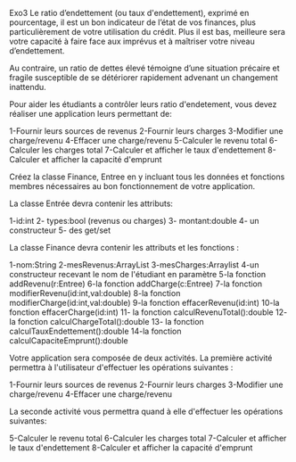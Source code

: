 Exo3
Le ratio d’endettement (ou taux d'endettement), exprimé en pourcentage, il est un bon indicateur de l’état de vos finances, plus particulièrement de votre utilisation du crédit. Plus il est bas, meilleure sera votre capacité à faire face aux imprévus et à maîtriser votre niveau d’endettement.
 
Au contraire, un ratio de dettes élevé témoigne d’une situation précaire et fragile susceptible de se détériorer rapidement advenant un changement inattendu.
 
Pour aider les étudiants a contrôler leurs ratio d'endetement, vous devez réaliser une application leurs permettant de:
 
1-Fournir leurs sources de revenus
2-Fournir leurs charges
3-Modifier une charge/revenu
4-Effacer une charge/revenu
5-Calculer le revenu total
6-Calculer les charges total
7-Calculer et afficher le taux d'endettement
8-Calculer et afficher la capacité d'emprunt
 
Créez la classe Finance, Entree  en y incluant tous les données et fonctions membres nécessaires au bon fonctionnement de votre application.
 
La classe Entrée devra contenir les attributs:
 
1-id:int
2- types:bool (revenus ou charges)
3- montant:double
4- un constructeur
5- des get/set
 
La classe Finance devra contenir les attributs et les fonctions :
 
1-nom:String
2-mesRevenus:ArrayList<Entree>
3-mesCharges:Arraylist<Entree>
4-un constructeur recevant le nom de l'étudiant en paramètre
5-la fonction addRevenu(r:Entree)
6-la fonction addCharge(c:Entree)
7-la fonction modifierRevenu(id:int,val:double)
8-la fonction modifierCharge(id:int,val:double)
9-la fonction effacerRevenu(id:int)
10-la fonction effacerCharge(id:int)
11- la fonction calculRevenuTotal():double
12- la fonction calculChargeTotal():double
13- la fonction calculTauxEndettement():double
14-la fonction calculCapaciteEmprunt():double
 
Votre application sera composée de deux activités. La première activité permettra à l'utilisateur d'effectuer les opérations suivantes :
 
1-Fournir leurs sources de revenus
2-Fournir leurs charges
3-Modifier une charge/revenu
4-Effacer une charge/revenu
 
La seconde activité vous permettra quand à elle
d'effectuer les opérations suivantes:
 
5-Calculer le revenu total
6-Calculer les charges total
7-Calculer et afficher le taux d'endettement 8-Calculer et afficher la capacité d'emprunt
 

 
